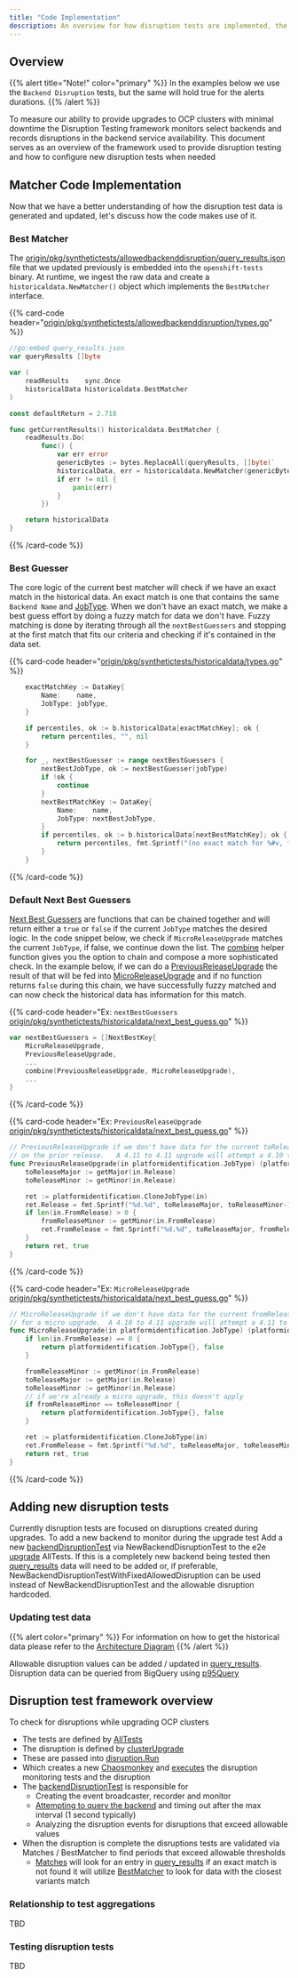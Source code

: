 ```yaml
---
title: "Code Implementation"
description: An overview for how disruption tests are implemented, the core logic that makes use of the historical data, and how to go about adding a new tests.
---
```


## Overview

{{% alert title="Note!" color="primary" %}}
In the examples below we use the `Backend Disruption` tests, but the same will hold true for the alerts durations.
{{% /alert %}}

To measure our ability to provide upgrades to OCP clusters with minimal
downtime the Disruption Testing framework monitors select backends and
records disruptions in the backend service availability.
This document serves as an overview of the framework used to provide
disruption testing and how to configure new disruption tests when needed

## Matcher Code Implementation

Now that we have a better understanding of how the disruption test data is generated and updated, let's discuss how the code makes use of it.

### Best Matcher

The [origin/pkg/synthetictests/allowedbackenddisruption/query_results.json](https://github.com/openshift/origin/blob/a93ac08b2890dbe6dee760e623c5cafb1d8c9f97/pkg/synthetictests/allowedbackenddisruption/query_results.json) file that we updated previously is embedded into the `openshift-tests` binary. At runtime, we ingest the raw data and create a `historicaldata.NewMatcher()` object which implements the `BestMatcher` interface.

{{% card-code header="[origin/pkg/synthetictests/allowedbackenddisruption/types.go](https://github.com/openshift/origin/blob/a93ac08b2890dbe6dee760e623c5cafb1d8c9f97/pkg/synthetictests/allowedbackenddisruption/types.go#L53-L77)" %}}

```go
//go:embed query_results.json
var queryResults []byte

var (
	readResults    sync.Once
	historicalData historicaldata.BestMatcher
)

const defaultReturn = 2.718

func getCurrentResults() historicaldata.BestMatcher {
	readResults.Do(
		func() {
			var err error
			genericBytes := bytes.ReplaceAll(queryResults, []byte(`    "BackendName": "`), []byte(`    "Name": "`))
			historicalData, err = historicaldata.NewMatcher(genericBytes, defaultReturn)
			if err != nil {
				panic(err)
			}
		})

	return historicalData
}
```

{{% /card-code %}}

### Best Guesser

The core logic of the current best matcher will check if we have an exact match in the historical data. An exact match is one that contains the same `Backend Name` and [JobType](https://github.com/openshift/origin/blob/a93ac08b2890dbe6dee760e623c5cafb1d8c9f97/pkg/synthetictests/platformidentification/types.go#L16-L23). When we don't have an exact match, we make a best guess effort by doing a fuzzy match for data we don't have. Fuzzy matching is done by iterating through all the `nextBestGuessers` and stopping at the first match that fits our criteria and checking if it's contained in the data set.

{{% card-code header="[origin/pkg/synthetictests/historicaldata/types.go](https://github.com/openshift/origin/blob/a93ac08b2890dbe6dee760e623c5cafb1d8c9f97/pkg/synthetictests/historicaldata/types.go#L89-L111)" %}}

```go
	exactMatchKey := DataKey{
		Name:    name,
		JobType: jobType,
	}

	if percentiles, ok := b.historicalData[exactMatchKey]; ok {
		return percentiles, "", nil
	}

	for _, nextBestGuesser := range nextBestGuessers {
		nextBestJobType, ok := nextBestGuesser(jobType)
		if !ok {
			continue
		}
		nextBestMatchKey := DataKey{
			Name:    name,
			JobType: nextBestJobType,
		}
		if percentiles, ok := b.historicalData[nextBestMatchKey]; ok {
			return percentiles, fmt.Sprintf("(no exact match for %#v, fell back to %#v)", exactMatchKey, nextBestMatchKey), nil
		}
	}
```

{{% /card-code %}}

### Default Next Best Guessers

[Next Best Guessers](https://github.com/openshift/origin/blob/a93ac08b2890dbe6dee760e623c5cafb1d8c9f97/pkg/synthetictests/historicaldata/next_best_guess.go#L13-L53) are functions that can be chained together and will return either a `true` or `false` if the current `JobType` matches the desired logic. In the code snippet below, we check if `MicroReleaseUpgrade` matches the current `JobType`, if false, we continue down the list. The [combine](https://github.com/openshift/origin/blob/a93ac08b2890dbe6dee760e623c5cafb1d8c9f97/pkg/synthetictests/historicaldata/next_best_guess.go#L179-L191) helper function gives you the option to chain and compose a more sophisticated check. In the example below, if we can do a [PreviousReleaseUpgrade](https://github.com/openshift/origin/blob/a93ac08b2890dbe6dee760e623c5cafb1d8c9f97/pkg/synthetictests/historicaldata/next_best_guess.go#L100-L113) the result of that will be fed into [MicroReleaseUpgrade](https://github.com/openshift/origin/blob/a93ac08b2890dbe6dee760e623c5cafb1d8c9f97/pkg/synthetictests/historicaldata/next_best_guess.go#L80-L98) and if no function returns `false` during this chain, we have successfully fuzzy matched and can now check the historical data has information for this match.

{{% card-code header="Ex: `nextBestGuessers` [origin/pkg/synthetictests/historicaldata/next_best_guess.go](https://github.com/openshift/origin/blob/a93ac08b2890dbe6dee760e623c5cafb1d8c9f97/pkg/synthetictests/historicaldata/next_best_guess.go#L13-L53)" %}}

```go
var nextBestGuessers = []NextBestKey{
	MicroReleaseUpgrade,
	PreviousReleaseUpgrade,
    ...
	combine(PreviousReleaseUpgrade, MicroReleaseUpgrade),
    ...
}
```

{{% /card-code %}}

{{% card-code header="Ex: `PreviousReleaseUpgrade` [origin/pkg/synthetictests/historicaldata/next_best_guess.go](https://github.com/openshift/origin/blob/a93ac08b2890dbe6dee760e623c5cafb1d8c9f97/pkg/synthetictests/historicaldata/next_best_guess.go#L100-L113)" %}}

```go
// PreviousReleaseUpgrade if we don't have data for the current toRelease, perhaps we have data for the congruent test
// on the prior release.   A 4.11 to 4.11 upgrade will attempt a 4.10 to 4.10 upgrade.  A 4.11 no upgrade, will attempt a 4.10 no upgrade.
func PreviousReleaseUpgrade(in platformidentification.JobType) (platformidentification.JobType, bool) {
	toReleaseMajor := getMajor(in.Release)
	toReleaseMinor := getMinor(in.Release)

	ret := platformidentification.CloneJobType(in)
	ret.Release = fmt.Sprintf("%d.%d", toReleaseMajor, toReleaseMinor-1)
	if len(in.FromRelease) > 0 {
		fromReleaseMinor := getMinor(in.FromRelease)
		ret.FromRelease = fmt.Sprintf("%d.%d", toReleaseMajor, fromReleaseMinor-1)
	}
	return ret, true
}
```

{{% /card-code %}}

{{% card-code header="Ex: `MicroReleaseUpgrade` [origin/pkg/synthetictests/historicaldata/next_best_guess.go](https://github.com/openshift/origin/blob/a93ac08b2890dbe6dee760e623c5cafb1d8c9f97/pkg/synthetictests/historicaldata/next_best_guess.go#L80-L98)" %}}

```go
// MicroReleaseUpgrade if we don't have data for the current fromRelease and it's a minor upgrade, perhaps we have data
// for a micro upgrade.  A 4.10 to 4.11 upgrade will attempt a 4.11 to 4.11 upgrade.
func MicroReleaseUpgrade(in platformidentification.JobType) (platformidentification.JobType, bool) {
	if len(in.FromRelease) == 0 {
		return platformidentification.JobType{}, false
	}

	fromReleaseMinor := getMinor(in.FromRelease)
	toReleaseMajor := getMajor(in.Release)
	toReleaseMinor := getMinor(in.Release)
	// if we're already a micro upgrade, this doesn't apply
	if fromReleaseMinor == toReleaseMinor {
		return platformidentification.JobType{}, false
	}

	ret := platformidentification.CloneJobType(in)
	ret.FromRelease = fmt.Sprintf("%d.%d", toReleaseMajor, toReleaseMinor)
	return ret, true
}
```

{{% /card-code %}}

## Adding new disruption tests

Currently disruption tests are focused on disruptions created during upgrades.
To add a new backend to monitor during the upgrade test
Add a new [backendDisruptionTest](https://github.com/openshift/origin/blob/master/test/extended/util/disruption/backend_sampler_tester.go)
via NewBackendDisruptionTest to the e2e [upgrade](https://github.com/openshift/origin/blob/master/test/e2e/upgrade/upgrade.go) AllTests.
If this is a completely new backend being tested then [query_results](https://github.com/openshift/origin/blob/master/pkg/synthetictests/allowedbackenddisruption/query_results.json)
data will need to be added or, if preferable, NewBackendDisruptionTestWithFixedAllowedDisruption can be used instead of NewBackendDisruptionTest and the allowable disruption hardcoded.

### Updating test data

{{% alert color="primary" %}}
For information on how to get the historical data please refer to the [Architecture Diagram](../data-architecture)
{{% /alert %}}

Allowable disruption values can be added / updated in [query_results](https://github.com/openshift/origin/blob/master/pkg/synthetictests/allowedbackenddisruption/query_results.json).
Disruption data can be queried from BigQuery using [p95Query](https://github.com/openshift/origin/blob/master/pkg/synthetictests/allowedbackenddisruption/types.go)

## Disruption test framework overview

To check for disruptions while upgrading OCP clusters

- The tests are defined by [AllTests](https://github.com/neisw/origin/blob/46f376386ab74ecfe0091552231d378adf24d5ea/test/e2e/upgrade/upgrade.go#L53)
- The disruption is defined by [clusterUpgrade](https://github.com/neisw/origin/blob/46f376386ab74ecfe0091552231d378adf24d5ea/test/e2e/upgrade/upgrade.go#L270)
- These are passed into [disruption.Run](https://github.com/neisw/origin/blob/2a97f51d4981a12f0cadad53db133793406db575/test/extended/util/disruption/disruption.go#L81)
- Which creates a new [Chaosmonkey](https://github.com/neisw/origin/blob/59599fad87743abf4c84f05952552e6d42728781/vendor/k8s.io/kubernetes/test/e2e/chaosmonkey/chaosmonkey.go#L48) and [executes](https://github.com/neisw/origin/blob/59599fad87743abf4c84f05952552e6d42728781/vendor/k8s.io/kubernetes/test/e2e/chaosmonkey/chaosmonkey.go#L78) the disruption monitoring tests and the disruption
- The [backendDisruptionTest](https://github.com/neisw/origin/blob/0c50d9d8bedbd2aa0af5c8a583418601891ee9d4/test/extended/util/disruption/backend_sampler_tester.go#L34) is responsible for
  - Creating the event broadcaster, recorder and monitor
  - [Attempting to query the backend](../backend_queries) and timing out after the max interval (1 second typically)
  - Analyzing the disruption events for disruptions that exceed allowable values
- When the disruption is complete the disruptions tests are validated via Matches / BestMatcher to find periods that exceed allowable thresholds
  - [Matches](https://github.com/neisw/origin/blob/43d9e9332d5fb148b2e68804200a352a9bc683a5/pkg/synthetictests/allowedbackenddisruption/matches.go#L11) will look for an entry in [query_results](https://github.com/openshift/origin/blob/master/pkg/synthetictests/allowedbackenddisruption/query_results.json) if an exact match is not found it will utilize [BestMatcher](https://github.com/neisw/origin/blob/4e8f0ba818ed5e89cf09bf2902be857859a2125c/pkg/synthetictests/historicaldata/types.go#L128) to look for data with the closest variants match

### Relationship to test aggregations

TBD

### Testing disruption tests

TBD
